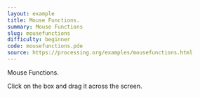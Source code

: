 ```yaml
---
layout: example
title: Mouse Functions.
summary: Mouse Functions
slug: mousefunctions
difficulty: beginner
code: mousefunctions.pde
source: https://processing.org/examples/mousefunctions.html
---
```


Mouse Functions. 

 Click on the box and drag it across the screen.
